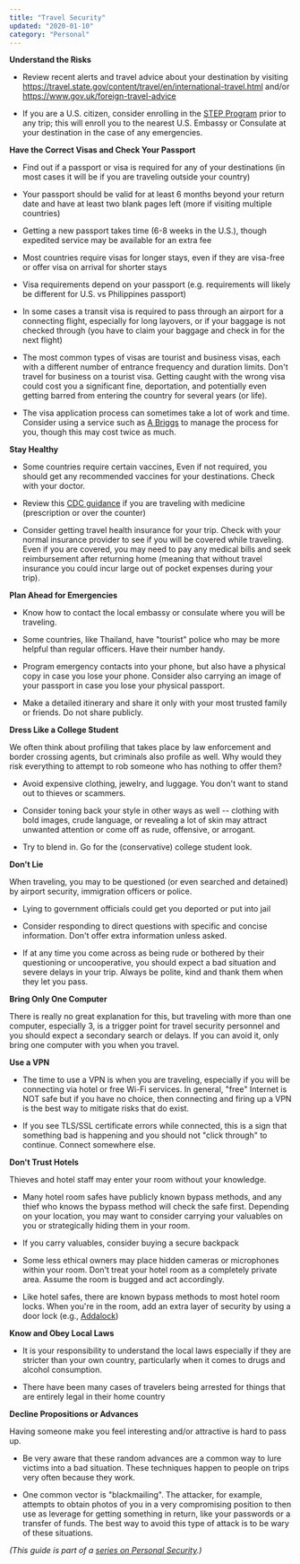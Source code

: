 ```yaml
---
title: "Travel Security"
updated: "2020-01-10"
category: "Personal"
---
```


**Understand the Risks**
-   Review recent alerts and travel advice about your destination by visiting <https://travel.state.gov/content/travel/en/international-travel.html> and/or <https://www.gov.uk/foreign-travel-advice>

-   If you are a U.S. citizen, consider enrolling in the [STEP Program](https://step.state.gov/step) prior to any trip; this will enroll you to the nearest U.S. Embassy or Consulate at your destination in the case of any emergencies.

**Have the Correct Visas and Check Your Passport**

-   Find out if a passport or visa is required for any of your destinations (in most cases it will be if you are traveling outside your country)

-   Your passport should be valid for at least 6 months beyond your return date and have at least two blank pages left (more if visiting multiple countries)

-   Getting a new passport takes time (6-8 weeks in the U.S.), though expedited service may be available for an extra fee

-   Most countries require visas for longer stays, even if they are visa-free or offer visa on arrival for shorter stays

-   Visa requirements depend on your passport (e.g. requirements will likely be different for U.S. vs Philippines passport)

-   In some cases a transit visa is required to pass through an airport for a connecting flight, especially for long layovers, or if your baggage is not checked through (you have to claim your baggage and check in for the next flight)

-   The most common types of visas are tourist and business visas, each with a different number of entrance frequency and duration limits. Don't travel for business on a tourist visa. Getting caught with the wrong visa could cost you a significant fine, deportation, and potentially even getting barred from entering the country for several years (or life).

-   The visa application process can sometimes take a lot of work and time. Consider using a service such as [A Briggs](https://abriggs.com/) to manage the process for you, though this may cost twice as much.

**Stay Healthy**

-   Some countries require certain vaccines, Even if not required, you should get any recommended vaccines for your destinations. Check with your doctor.

-   Review this [CDC guidance](https://www.cdc.gov/features/travel-medicine/index.html) if you are traveling with medicine (prescription or over the counter)

-   Consider getting travel health insurance for your trip. Check with your normal insurance provider to see if you will be covered while traveling. Even if you are covered, you may need to pay any medical bills and seek reimbursement after returning home (meaning that without travel insurance you could incur large out of pocket expenses during your trip).

**Plan Ahead for Emergencies**

-   Know how to contact the local embassy or consulate where you will be traveling.

-   Some countries, like Thailand, have "tourist" police who may be more helpful than regular officers. Have their number handy.

-   Program emergency contacts into your phone, but also have a physical copy in case you lose your phone. Consider also carrying an image of your passport in case you lose your physical passport.

-   Make a detailed itinerary and share it only with your most trusted family or friends. Do not share publicly.

**Dress Like a College Student**

We often think about profiling that takes place by law enforcement and border crossing agents, but criminals also profile as well. Why would they risk everything to attempt to rob someone who has nothing to offer them?

-   Avoid expensive clothing, jewelry, and luggage. You don't want to stand out to thieves or scammers.

-   Consider toning back your style in other ways as well -- clothing with bold images, crude language, or revealing a lot of skin may attract unwanted attention or come off as rude, offensive, or arrogant.

-   Try to blend in. Go for the (conservative) college student look.

**Don't Lie**

When traveling, you may to be questioned (or even searched and detained) by airport security, immigration officers or police.

-   Lying to government officials could get you deported or put into jail

-   Consider responding to direct questions with specific and concise information. Don't offer extra information unless asked.

-   If at any time you come across as being rude or bothered by their questioning or uncooperative, you should expect a bad situation and severe delays in your trip. Always be polite, kind and thank them when they let you pass.

**Bring Only One Computer**

There is really no great explanation for this, but traveling with more than one computer, especially 3, is a trigger point for travel security personnel and you should expect a secondary search or delays. If you can avoid it, only bring one computer with you when you travel.

**Use a VPN**

-   The time to use a VPN is when you are traveling, especially if you will be connecting via hotel or free Wi-Fi services. In general, "free" Internet is NOT safe but if you have no choice, then connecting and firing up a VPN is the best way to mitigate risks that do exist.

-   If you see TLS/SSL certificate errors while connected, this is a sign that something bad is happening and you should not "click through" to continue. Connect somewhere else.

**Don't Trust Hotels**

Thieves and hotel staff may enter your room without your knowledge.

-   Many hotel room safes have publicly known bypass methods, and any thief who knows the bypass method will check the safe first. Depending on your location, you may want to consider carrying your valuables on you or strategically hiding them in your room.

-   If you carry valuables, consider buying a secure backpack

-   Some less ethical owners may place hidden cameras or microphones within your room. Don't treat your hotel room as a completely private area. Assume the room is bugged and act accordingly.

-   Like hotel safes, there are known bypass methods to most hotel room locks. When you're in the room, add an extra layer of security by using a door lock (e.g., [Addalock](https://addalock.com/))

**Know and Obey Local Laws**

-   It is your responsibility to understand the local laws especially if they are stricter than your own country, particularly when it comes to drugs and alcohol consumption.

-   There have been many cases of travelers being arrested for things that are entirely legal in their home country

**Decline Propositions or Advances**

Having someone make you feel interesting and/or attractive is hard to pass up.

-   Be very aware that these random advances are a common way to lure victims into a bad situation. These techniques happen to people on trips very often because they work.

-   One common vector is "blackmailing". The attacker, for example, attempts to obtain photos of you in a very compromising position to then use as leverage for getting something in return, like your passwords or a transfer of funds. The best way to avoid this type of attack is to be wary of these situations.

*(This guide is part of a [series on Personal Security](/news/2019-10-23-personal-security-series).)*
